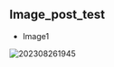 ## Image_post_test
- Image1

![202308261945](https://github.com/kurakura-0826/images/assets/143206268/c9cb94ba-46a0-42a4-a0f6-4f93484c87c9)
